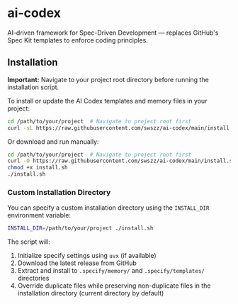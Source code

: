 # ai-codex
AI-driven framework for Spec-Driven Development — replaces GitHub's Spec Kit templates to enforce coding principles.

## Installation

**Important:** Navigate to your project root directory before running the installation script.

To install or update the AI Codex templates and memory files in your project:

```bash
cd /path/to/your/project  # Navigate to project root first
curl -sL https://raw.githubusercontent.com/swszz/ai-codex/main/install.sh | bash
```

Or download and run manually:

```bash
cd /path/to/your/project  # Navigate to project root first
curl -O https://raw.githubusercontent.com/swszz/ai-codex/main/install.sh
chmod +x install.sh
./install.sh
```

### Custom Installation Directory

You can specify a custom installation directory using the `INSTALL_DIR` environment variable:

```bash
INSTALL_DIR=/path/to/your/project ./install.sh
```

The script will:
1. Initialize specify settings using `uvx` (if available)
2. Download the latest release from GitHub
3. Extract and install to `.specify/memory/` and `.specify/templates/` directories
4. Override duplicate files while preserving non-duplicate files in the installation directory (current directory by default)
